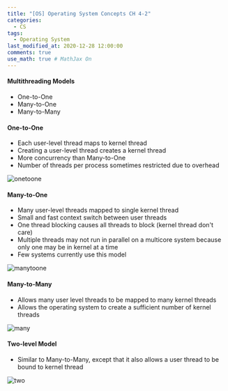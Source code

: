 ```yaml
---
title: "[OS] Operating System Concepts CH 4-2"
categories: 
  - CS
tags:
  - Operating System
last_modified_at: 2020-12-28 12:00:00
comments: true
use_math: true # MathJax On
---
```


#### Multithreading Models
- One-to-One
- Many-to-One
- Many-to-Many

#### One-to-One
- Each user-level thread maps to kernel thread
- Creating a user-level thread creates a kernel thread
- More concurrency than Many-to-One
- Number of threads per process sometimes restricted due to overhead

![onetoone](https://user-images.githubusercontent.com/62474292/103490073-a0671500-4e5c-11eb-9929-a409c208ad41.JPG)

#### Many-to-One
- Many user-level threads mapped to single kernel thread
- Small and fast context switch between user threads
- One thread blocking causes all threads to block (kernel thread don't care)
- Multiple threads may not run in parallel on a multicore system because only one may be in kernel at a time
- Few systems currently use this model

![manytoone](https://user-images.githubusercontent.com/62474292/103490070-9f35e800-4e5c-11eb-8cd7-fa8804d58d5b.JPG)

#### Many-to-Many
- Allows many user level threads to be mapped to many kernel threads
- Allows the operating system to create a sufficient number of kernel threads

![many](https://user-images.githubusercontent.com/62474292/103490088-c5f41e80-4e5c-11eb-9153-c9892c5e802e.JPG)

#### Two-level Model
- Similar to Many-to-Many, except that it also allows a user thread to be bound to kernel thread

![two](https://user-images.githubusercontent.com/62474292/103490072-9fce7e80-4e5c-11eb-8724-61b218a25d7f.JPG)
